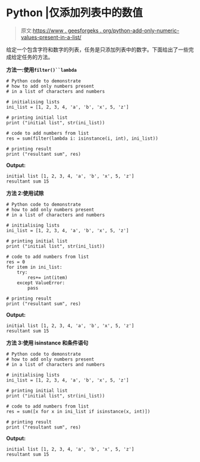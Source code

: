 # Python |仅添加列表中的数值

> 原文:[https://www . geesforgeks . org/python-add-only-numeric-values-present-in-a-list/](https://www.geeksforgeeks.org/python-add-only-numeric-values-present-in-a-list/)

给定一个包含字符和数字的列表，任务是只添加列表中的数字。下面给出了一些完成给定任务的方法。

**方法一:使用`filter()``lambda`**

```
# Python code to demonstrate
# how to add only numbers present
# in a list of characters and numbers

# initialising lists
ini_list = [1, 2, 3, 4, 'a', 'b', 'x', 5, 'z']

# printing initial list
print ("initial list", str(ini_list))

# code to add numbers from list
res = sum(filter(lambda i: isinstance(i, int), ini_list))

# printing result
print ("resultant sum", res)
```

**Output:**

```
initial list [1, 2, 3, 4, 'a', 'b', 'x', 5, 'z']
resultant sum 15

```

**方法 2:使用试除**

```
# Python code to demonstrate
# how to add only numbers present
# in a list of characters and numbers

# initialising lists
ini_list = [1, 2, 3, 4, 'a', 'b', 'x', 5, 'z']

# printing initial list
print ("initial list", str(ini_list))

# code to add numbers from list
res = 0
for item in ini_list:
    try:
        res+= int(item)
    except ValueError:
        pass

# printing result
print ("resultant sum", res)
```

**Output:**

```
initial list [1, 2, 3, 4, 'a', 'b', 'x', 5, 'z']
resultant sum 15

```

**方法 3:使用 isinstance 和条件语句**

```
# Python code to demonstrate
# how to add only numbers present
# in a list of characters and numbers

# initialising lists
ini_list = [1, 2, 3, 4, 'a', 'b', 'x', 5, 'z']

# printing initial list
print ("initial list", str(ini_list))

# code to add numbers from list
res = sum([x for x in ini_list if isinstance(x, int)])

# printing result
print ("resultant sum", res)
```

**Output:**

```
initial list [1, 2, 3, 4, 'a', 'b', 'x', 5, 'z']
resultant sum 15

```